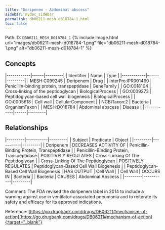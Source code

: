 ```yaml
---
title: "Doripenem - Abdominal abscess"
sidebar: mydoc_sidebar
permalink: db06211-mesh-d018784-1.html
toc: false 
---
```



Path ID: `DB06211_MESH_D018784_1`
{% include image.html url="images/db06211-mesh-d018784-1.png" file="db06211-mesh-d018784-1.png" alt="db06211-mesh-d018784-1" %}

## Concepts

|------------|------|---------|
| Identifier | Name | Type    |
|------------|------|---------|
| MESH:C099245 | Doripenem | Drug |
| InterPro:IPR001460 | Penicillin-binding protein, transpeptidase | GeneFamily |
| GO:0018104 | Cross-linking of the peptidoglycan | BiologicalProcess |
| GO:0009273 | Peptidoglycan-based cell wall biogenesis | BiologicalProcess |
| GO:0005618 | Cell wall | CellularComponent |
| NCBITaxon:2 | Bacteria | OrganismTaxon |
| MESH:D018784 | Abdominal abscess | Disease |
|------------|------|---------|

## Relationships

|---------|-----------|---------|
| Subject | Predicate | Object  |
|---------|-----------|---------|
| Doripenem | DECREASES ACTIVITY OF | Penicillin-Binding Protein, Transpeptidase |
| Penicillin-Binding Protein, Transpeptidase | POSITIVELY REGULATES | Cross-Linking Of The Peptidoglycan |
| Cross-Linking Of The Peptidoglycan | POSITIVELY REGULATES | Peptidoglycan-Based Cell Wall Biogenesis |
| Peptidoglycan-Based Cell Wall Biogenesis | HAS OUTPUT | Cell Wall |
| Cell Wall | OCCURS IN | Bacteria |
| Bacteria | CAUSES | Abdominal Abscess |
|---------|-----------|---------|

Comment: The FDA revised the doripenem label in 2014 to include a warning against use in ventilator-associated pneumonia and to reiterate its safety and efficacy for its approved indications.

Reference: [https://go.drugbank.com/drugs/DB06211#mechanism-of-action](https://go.drugbank.com/drugs/DB06211#mechanism-of-action){:target="_blank"}